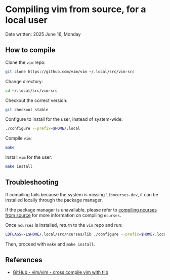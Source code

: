Compiling vim from source, for a local user
===========================================

Date written: 2025 June 16, Monday

How to compile
--------------

Clone the `vim` repo:

```bash
git clone https://github.com/vim/vim ~/.local/src/vim-src
```

Change directory:

```bash
cd ~/.local/src/vim-src
```

Checkout the correct version:

```bash
git checkout stable
```

Configure to install for the user, instead of system-wide:

```bash
./configure --prefix=$HOME/.local
```

Compile `vim`:

```bash
make
```

Install `vim` for the user:

```bash
make install
```

Troubleshooting
---------------

If compiling fails because the system is missing `libncurses-dev`, it can be installed locally through the package manager.

If the package manager is unavailable, please refer to [compiling ncurses from source](compile-ncurses.md) for more information on compiling `ncurses`.

Once `ncurses` is installed, return to the `vim` repo and run:

```bash
LDFLAGS=-L$HOME/.local/src/ncurses/lib ./configure --prefix=$HOME/.local --config-cache --with-tlib=ncurses
```

Then, proceed with `make` and `make install`.

References
----------

- [GitHub - vim/vim - cross compile vim with tlib](https://github.com/vim/vim/issues/2058)

